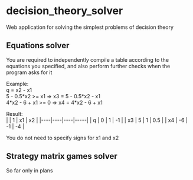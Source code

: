 # decision_theory_solver

Web application for solving the simplest problems of decision theory

## Equations solver
You are required to independently compile a table according to the equations you specified, and also perform further checks when the program asks for it

Example:  
q = x2 - x1  
5 - 0.5\*x2 >= x1 => x3 = 5 - 0.5\*x2 - x1  
4\*x2 - 6 + x1 >= 0 => x4 = 4\*x2 - 6 + x1  

Result:  
|    | 1  | x1 | x2  |
|----|----|----|-----|
| q  | 0  | 1  | -1  |
| x3 | 5  | 1  | 0.5 |
| x4 | -6 | -1 | -4  |

You do not need to specify signs for x1 and x2

## Strategy matrix games solver
So far only in plans
